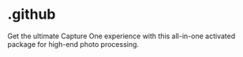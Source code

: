 # .github
Get the ultimate Capture One experience with this all-in-one activated package for high-end photo processing.
